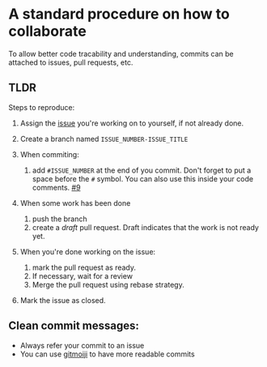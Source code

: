 # A standard procedure on how to collaborate

To allow better code tracability and understanding, commits can be attached to issues, pull requests, etc.

## TLDR

Steps to reproduce:
1. Assign the [issue](https://github.com/EpitechPromo2025/B-OOP-400-LYN-4-1-arcade-baptiste.barbotin/issues) you're working on to yourself, if not already done.
2. Create a branch named `ISSUE_NUMBER-ISSUE_TITLE`
3. When commiting:
    1. add `#ISSUE_NUMBER` at the end of you commit. Don't forget to put a space before the `#` symbol.
You can also use this inside your code comments. [#9](https://github.com/EpitechPromo2025/B-OOP-400-LYN-4-1-arcade-baptiste.barbotin/issues/9)
4. When some work has been done
    1. push the branch
    2. create a _draft_ pull request. Draft indicates that the work is not ready yet.

5. When you're done working on the issue:
    1. mark the pull request as ready.
    2. If necessary, wait for a review
    3. Merge the pull request using rebase strategy.

6. Mark the issue as closed.

## Clean commit messages:
-   Always refer your commit to an issue
-   You can use [gitmoiji](https://gitmoji.dev/) to have more readable commits